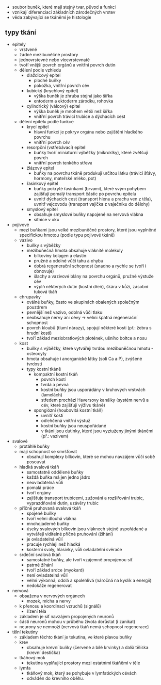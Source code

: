 - soubor buněk, které mají stejný tvar, původ a funkci
- vznikají diferenciací základních zárodečných vrstev
- věda zabývající se tkáněmi je histologie
## typy tkání
- epitely
	- vrstvené
	- žádné mezibuněčné prostory
	- jednovrstevné nebo vícevrstevnaté
	- tvoří vnější povrch orgánů a vnitřní povrch dutin
	- dělení podle vzhledu
		- dlaždicový epitel
			- ploché buňky
			- pokožka, vnitřní povrch cév
		- kubický (krychlový epitel)
			- výška buněk je zhruba stejná jako šířka
			- entoderm a ektoderm zárodku, rohovka
		- cylindrický (válcový) epitel
			- výška buněk je mnohem větší než šířka
			- vnitřní povrch trávicí trubice a dýchacích cest
	- dělení epitelu podle funkce
		- krycí epitel
			- hlavní funkcí je pokryv orgánu nebo zajištění hladkého povrchu
			- vnitřní povrch cév
		- resorpční (vstřebávací) epitel
			- buňky tvoří miniaturní výběžky (mikroklky), které zvětšují povrch
			- vnitřní povrch tenkého střeva
		- žlázový epitel
			- buňky na povrchu tkáně produkují určitou látku (trávicí šťávy, hormony, mateřské mléko, pot)
		- řasinkový epitel
			- buňky pokryté řasinkami (brvami), které svým pohybem zajišťují pomalý transport částic po povrchu epitelu
			- uvnitř dýchacích cest (transport hlenu a prachu ven z těla), uvnitř vejcovodu (transport vajíčka z vaječníku do dělohy)
		- smyslový epitel
			- obsahuje smyslové buňky napojené na nervová vlákna
			- sítnice v oku
- pojivové
	- mezi buňkami jsou velké mezibuněčné prostory, které jsou vyplněné specifickou hmotou (podle typu pojivové tkáně)
	- vazivo
		- buňky s výběžky
		- mezibuňečná hmota obsahuje vláknité molekuly
			- bílkoviny kolagen a elastin
			- pružné a odolné vůči tahu a ohybu
			- dobrá regenerační schopnost (snadno a rychle se tvoří i obnovuje)
			- šlachy a vazivové blány na povrchu orgánů, pružné výstuže cév
			- výplň některých dutin (kostní dřeň), škára v kůži, zásobní tuková tkáň
	- chrupavky
		- oválné buňky, často ve skupinách obalených společným pouzdrem
		- pevnější než vazivo, odolná vůči tlaku
		- neobsahuje nervy ani cévy → velmi špatná regenerační schopnost
		- povrch kloubů (tlumí nárazy), spojují některé kosti (př.: žebra s hrudní kostí)
		- tvoří základ meziobratlových plotének, ušního boltce a nosu
	- kost
		- buňky s výběžky, které vytvářejí tvrdou mezibuněčnou hmotu - osteocyty
		- hmota obsahuje i anorganické látky (soli Ca a P), zvýšené tvrdosti
		- typy kostní tkáně
			- kompaktní kostní tkáň
				- povrch kostí
				- tvrdá a pevná
				- kostní buňky jsou usporádány v kruhových vrstvách (lamelách)
				- středem prochází Haversovy kanálky (systém nervů a cév, které zajišťují výživu tkáně)
			- spongiózní (houbovitá kostní tkáň)
				- uvnitř kostí
				- odlehčená vnitřní výstuž
				- kostní buňky jsou neuspořádané
				- v tkáni jsou dutinky, které jsou vyztuženy jinými tkáněmi (př.: vazivem)
- svalové
	- protáhlé buňky
	- mají schopnost se smršťovat
		- obsahují komplexy bílkovin, které se mohou navzájem vůči sobě posouvat
	- hladká svalová tkáň
		- samostatně oddělené buňky
		- každá buňka má jen jedno jádro
		- neovladatelná vůlí
		- pomalá práce
		- tvoří orgány
		- zajišťuje transport trubicemi, zužování a rozšiřování trubic, vyprazdňování dutin, uzávěry trubic
	- příčně pruhovaná svalová tkáň
		- spojené buňky
		- tvoří velmi dlouhá vlákna
		- mnohojaderné buňky
		- úseky svalových bílkovin jsou vláknech stejně uspořádané a vytvářejí viditelné příčné pruhování (žíhání)
		- je ovladatelná vůlí
		- pracuje rychleji než hladká
		- kosterní svaly, hlasivky, vůlí ovladatelní svěrače
	- srdeční svalová tkáň
		- samostatné buňky, ale tvoří vzájemně propojenou síť
		- patrné žíhání
		- tvoří základ srdce (myokard)
		- není ovladatelná vůlí
		- velmi výkonná, odolá a spolehlivá (náročná na kyslík a energii)
		- nedokáže regenerovat
- nervová
	- obsažena v nervových orgánech
		- mozek, mícha a nervy
	- k přenosu a koordinaci vzruchů (signálů)
		- řízení těla
	- základem je síť navzájem propojených neuronů
	- části neuronů mohou v průběhu života dorůstat (i zanikat)
	- neurony se nemnoží (nervová tkáň nemá schopnost regenerace)
- tělní tekutiny
	- základem těchto tkání je tekutina, ve které plavou buňky
	- krev
		- obsahuje krevní buňky (červené a bílé krvinky) a další tělíska (krevní destička)
	- tkáňový mok
		- tekutina vyplňující prostory mezi ostatními tkáňěmi v těle
	- lymfa
		- tkáňový mok, který se pohybuje v lymfatických cévách
		- odváděn do krevního oběhu.
